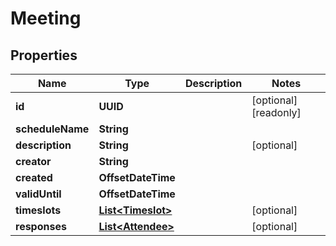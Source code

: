 

# Meeting


## Properties

Name | Type | Description | Notes
------------ | ------------- | ------------- | -------------
**id** | **UUID** |  |  [optional] [readonly]
**scheduleName** | **String** |  | 
**description** | **String** |  |  [optional]
**creator** | **String** |  | 
**created** | **OffsetDateTime** |  | 
**validUntil** | **OffsetDateTime** |  | 
**timeslots** | [**List&lt;Timeslot&gt;**](Timeslot.md) |  |  [optional]
**responses** | [**List&lt;Attendee&gt;**](Attendee.md) |  |  [optional]



